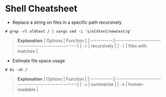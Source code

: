 # Shell Cheatsheet

- Replace a string on files in a specific path recursively

```
# grep -rl oldtext / | xargs sed -i 's/oldtext/newtext/g'
```
> **Explanation**
> | Options     | Function                                            |
> |:-----------:|-----------------------------------------------------|
> | `-r`        | recursively                                         |
> | `-l`        | files with matches                                  |

- Estimate file space usage

```
# du -sh /
```
> **Explanation**
> | Options     | Function                                            |
> |:-----------:|-----------------------------------------------------|
> | `-s`        | summarize                                           |
> | `-h`        | human-readable                                      |
